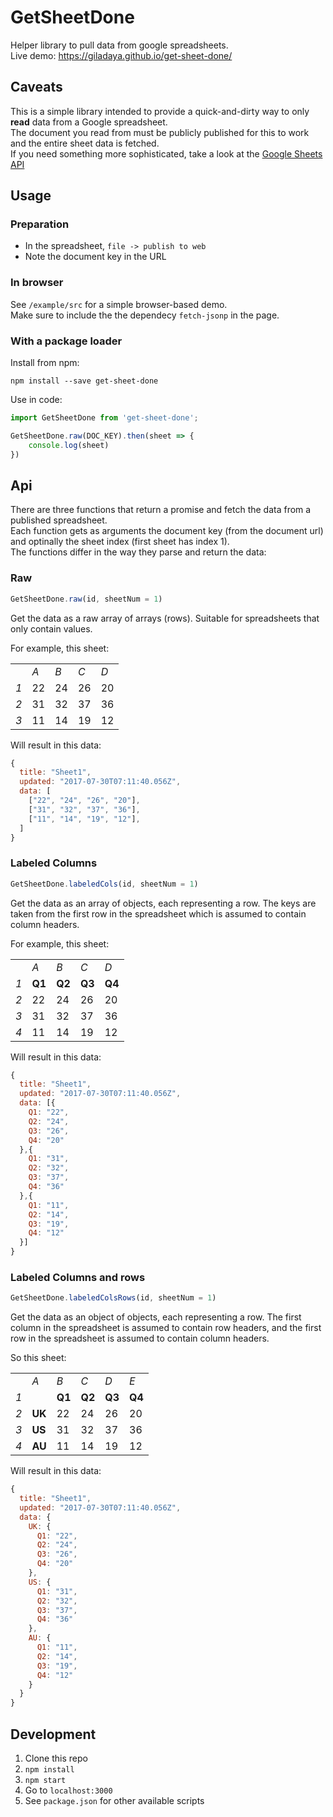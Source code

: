 # GetSheetDone
Helper library to pull data from google spreadsheets.   
Live demo: https://giladaya.github.io/get-sheet-done/

## Caveats
This is a simple library intended to provide a quick-and-dirty way to only **read** data from a Google spreadsheet.  
The document you read from must be publicly published for this to work and the entire sheet data is fetched.  
If you need something more sophisticated, take a look at  the [Google Sheets API](https://developers.google.com/sheets/api/)

## Usage 
### Preparation
- In the spreadsheet, `file -> publish to web`  
- Note the document key in the URL  

### In browser
See `/example/src` for a simple browser-based demo.  
Make sure to include the the dependecy `fetch-jsonp` in the page.

### With a package loader
Install from npm:  
```
npm install --save get-sheet-done
```

Use in code:  
```javascript
import GetSheetDone from 'get-sheet-done';

GetSheetDone.raw(DOC_KEY).then(sheet => {
    console.log(sheet)
})
```


## Api
There are three functions that return a promise and fetch the data from a published spreadsheet.  
Each function gets as arguments the document key (from the document url) and optinally the sheet index (first sheet has index 1).  
The functions differ in the way they parse and return the data:

### Raw
```javascript
GetSheetDone.raw(id, sheetNum = 1)
```
Get the data as a raw array of arrays (rows).
Suitable for spreadsheets that only contain values.

For example, this sheet:  

|     |     |     |     |     |
|-----|-----|-----|-----|-----|
|     | *A* | *B* | *C* | *D* |
| *1* | 22  | 24  | 26  | 20  |
| *2* | 31  | 32  | 37  | 36  |
| *3* | 11  | 14  | 19  | 12  |

Will result in this data:
```javascript
{
  title: "Sheet1",
  updated: "2017-07-30T07:11:40.056Z",
  data: [
    ["22", "24", "26", "20"],
    ["31", "32", "37", "36"],
    ["11", "14", "19", "12"],
  ]
}
```

### Labeled Columns
```javascript
GetSheetDone.labeledCols(id, sheetNum = 1)
```
Get the data as an array of objects, each representing a row. The keys are taken from the first row in the spreadsheet which is assumed to contain column headers.  

For example, this sheet:  

|     |     |     |     |     |
|-----|-----|-----|-----|-----|
|     | *A* | *B* | *C* | *D* |
| *1* | **Q1** | **Q2** | **Q3** | **Q4** |
| *2* | 22  | 24  | 26  | 20  |
| *3* | 31  | 32  | 37  | 36  |
| *4* | 11  | 14  | 19  | 12  |
 
Will result in this data: 
```javascript
{
  title: "Sheet1",
  updated: "2017-07-30T07:11:40.056Z",
  data: [{
    Q1: "22",
    Q2: "24",
    Q3: "26",
    Q4: "20"
  },{
    Q1: "31",
    Q2: "32",
    Q3: "37",
    Q4: "36"
  },{
    Q1: "11",
    Q2: "14",
    Q3: "19",
    Q4: "12"
  }]
}
``` 

### Labeled Columns and rows
```javascript
GetSheetDone.labeledColsRows(id, sheetNum = 1)
```
Get the data as an object of objects, each representing a row. The first column in the spreadsheet is assumed to contain row headers, and the first row in the spreadsheet is assumed to contain column headers.

So this sheet:  

|     |        |        |        |        |        |
|-----|--------|--------|--------|--------|--------|
|     | *A*    | *B*    | *C*    | *D*    | *E*    |
| *1* |        | **Q1** | **Q2** | **Q3** | **Q4** |
| *2* | **UK** | 22     | 24     | 26     | 20     |
| *3* | **US** | 31     | 32     | 37     | 36     |
| *4* | **AU** | 11     | 14     | 19     | 12     |

Will result in this data: 
```javascript
{
  title: "Sheet1",
  updated: "2017-07-30T07:11:40.056Z",
  data: {
    UK: {
      Q1: "22",
      Q2: "24",
      Q3: "26",
      Q4: "20"
    },
    US: {
      Q1: "31",
      Q2: "32",
      Q3: "37",
      Q4: "36"
    },
    AU: {
      Q1: "11",
      Q2: "14",
      Q3: "19",
      Q4: "12"
    }
  }
}
``` 

## Development
1. Clone this repo
2. `npm install`
3. `npm start`
4. Go to `localhost:3000`
5. See `package.json` for other available scripts
